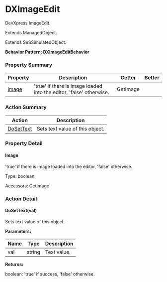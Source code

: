 # DXImageEdit

DevXpress ImageEdit.
 
Extends ManagedObject.

Extends SeSSimulatedObject.





**Behavior Pattern: DXImageEditBehavior**


<!-- ============================== property summary ========================== -->

	

### Property Summary

| **Property** | **Description** | **Getter** | **Setter** |
| ------------ | --------------- | ---------- | ---------- |
| [Image](#Image) | 'true' if there is image loaded into the editor, 'false' otherwise. | GetImage |  |



	
<!-- ============================== action summary ========================== -->



### Action Summary

|  **Action** | **Description** | 
| ----------- | --------------- |
|	[DoSetText](#DoSetText) | Sets text value of this object. |




<!-- ============================== property detail ========================== -->
	
### Property Detail
		
<a name="Image"></a>
#### Image


'true' if there is image loaded into the editor, 'false' otherwise.

			
	
			
Type: boolean
			
			
Accessors: GetImage
			
		
	
	
<!-- ============================== action detail ========================== -->
	
### Action Detail
		
<a name="DoSetText"></a>    
#### DoSetText(val)

Sets text value of this object.


**Parameters:**

|	**Name** | **Type** | **Description** |
| ---------- | -------- | --------------- |
| val | string |	Text value. |




**Returns:**

boolean: 'true' if success, 'false' otherwise.



<a name="see.also.dximageedit.dosettext"></a>

	

